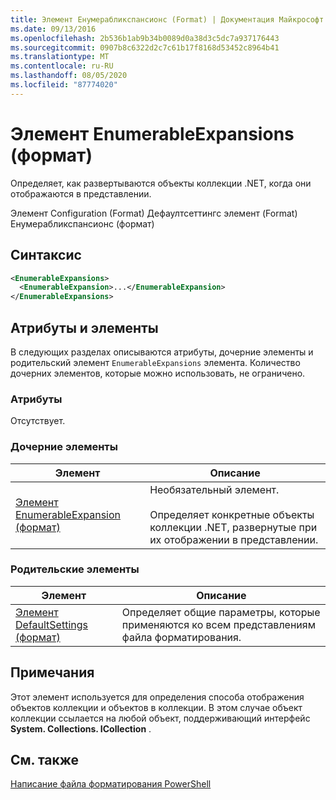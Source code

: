 ```yaml
---
title: Элемент Енумерабликспансионс (Format) | Документация Майкрософт
ms.date: 09/13/2016
ms.openlocfilehash: 2b536b1ab9b34b0089d0a38d3c5dc7a937176443
ms.sourcegitcommit: 0907b8c6322d2c7c61b17f8168d53452c8964b41
ms.translationtype: MT
ms.contentlocale: ru-RU
ms.lasthandoff: 08/05/2020
ms.locfileid: "87774020"
---
```

# <a name="enumerableexpansions-element-format"></a>Элемент EnumerableExpansions (формат)

Определяет, как развертываются объекты коллекции .NET, когда они отображаются в представлении.

Элемент Configuration (Format) Дефаултсеттингс элемент (Format) Енумерабликспансионс (формат)

## <a name="syntax"></a>Синтаксис

```xml
<EnumerableExpansions>
  <EnumerableExpansion>...</EnumerableExpansion>
</EnumerableExpansions>
```

## <a name="attributes-and-elements"></a>Атрибуты и элементы

В следующих разделах описываются атрибуты, дочерние элементы и родительский элемент `EnumerableExpansions` элемента. Количество дочерних элементов, которые можно использовать, не ограничено.

### <a name="attributes"></a>Атрибуты

Отсутствует.

### <a name="child-elements"></a>Дочерние элементы

|Элемент|Описание|
|-------------|-----------------|
|[Элемент EnumerableExpansion (формат)](./enumerableexpansion-element-format.md)|Необязательный элемент.<br /><br /> Определяет конкретные объекты коллекции .NET, развернутые при их отображении в представлении.|

### <a name="parent-elements"></a>Родительские элементы

|Элемент|Описание|
|-------------|-----------------|
|[Элемент DefaultSettings (формат)](./defaultsettings-element-format.md)|Определяет общие параметры, которые применяются ко всем представлениям файла форматирования.|

## <a name="remarks"></a>Примечания

Этот элемент используется для определения способа отображения объектов коллекции и объектов в коллекции. В этом случае объект коллекции ссылается на любой объект, поддерживающий интерфейс **System. Collections. ICollection** .

## <a name="see-also"></a>См. также

[Написание файла форматирования PowerShell](./writing-a-powershell-formatting-file.md)
